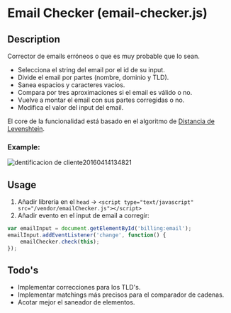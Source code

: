 # Email Checker (email-checker.js)

## Description
Corrector de emails erróneos o que es muy probable que lo sean.

- Selecciona el string del email por el id de su input.
- Divide el email por partes (nombre, dominio y TLD).
- Sanea espacios y caracteres vacíos.
- Compara por tres aproximaciones si el email es válido o no.
- Vuelve a montar el email con sus partes corregidas o no.
- Modifica el valor del input del email.

El core de la funcionalidad está basado en el algoritmo de [Distancia de Levenshtein](https://es.wikipedia.org/wiki/Distancia_de_Levenshtein).

### Example:
![dentificacion de cliente20160414134821](https://cloud.githubusercontent.com/assets/7917771/14527120/0e637b04-0248-11e6-88d9-fdd243cd3df1.gif)

## Usage

1. Añadir libreria en el `head` -> `<script type="text/javascript" src="/vendor/emailChecker.js"></script>`
2. Añadir evento en el input de email a corregir:

```javascript
var emailInput = document.getElementById('billing:email');
emailInput.addEventListener('change', function() {
    emailChecker.check(this);
});
```

## Todo's

- Implementar correcciones para los TLD's.
- Implementar matchings más precisos para el comparador de cadenas.
- Acotar mejor el saneador de elementos.
